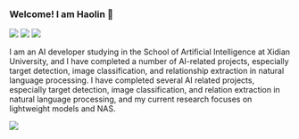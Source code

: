 ### Welcome! I am Haolin 👋
![](https://img.shields.io/badge/dynamic/json?color=blue&label=Zhihu&query=%24.data.totalSubs&url=https%3A%2F%2Fapi.spencerwoo.com%2Fsubstats%2F%3Fsource%3Dzhihu%26queryKey%3Dchen-cheng-55-98-68)
![](https://img.shields.io/badge/dynamic/json?color=ff69b4&label=bilibili&query=%24.data.totalSubs&url=https%3A%2F%2Fapi.spencerwoo.com%2Fsubstats%2F%3Fsource%3Dbilibili%26queryKey%3D455639506)
![](https://img.shields.io/badge/dynamic/json?color=important&label=weibo&query=%24.data.totalSubs&url=https%3A%2F%2Fapi.spencerwoo.com%2Fsubstats%2F%3Fsource%3Dweibo%26queryKey%3D7531158097)

I am an AI developer studying in the School of Artificial Intelligence at Xidian University, and I have completed a number of AI-related projects, especially target detection, image classification, and relationship extraction in natural language processing. I have completed several AI related projects, especially target detection, image classification, and relation extraction in natural language processing, and my current research focuses on lightweight models and NAS.
<!--
**makerlin1/makerlin1** is a ✨ _special_ ✨ repository because its `README.md` (this file) appears on your GitHub profile.

Here are some ideas to get you started:

- 🔭 I’m currently working on ...
- 🌱 I’m currently learning ...
- 👯 I’m looking to collaborate on ...
- 🤔 I’m looking for help with ...
- 💬 Ask me about ...
- 📫 How to reach me: ...
- 😄 Pronouns: ...
- ⚡ Fun fact: ...
-->
![](https://github-readme-stats.vercel.app/api?username=makerlin1)
